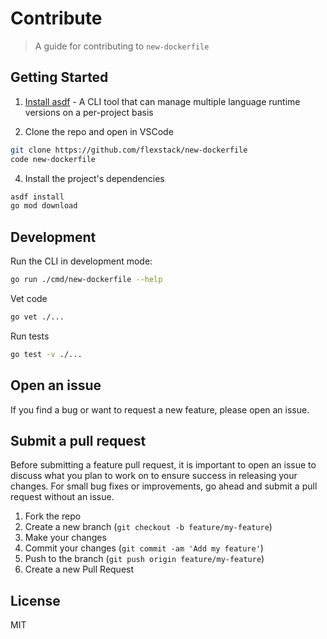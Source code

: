 # Contribute

> A guide for contributing to `new-dockerfile`

## Getting Started

1. [Install asdf](https://asdf-vm.com/guide/getting-started.html) - A CLI tool that can manage multiple
   language runtime versions on a per-project basis

3. Clone the repo and open in VSCode

```sh
git clone https://github.com/flexstack/new-dockerfile
code new-dockerfile
```

4. Install the project's dependencies

```sh
asdf install
go mod download
```

## Development

Run the CLI in development mode:

```sh
go run ./cmd/new-dockerfile --help
```

Vet code
```sh
go vet ./...
```

Run tests
```sh
go test -v ./...
```

## Open an issue

If you find a bug or want to request a new feature, please open an issue.

## Submit a pull request

Before submitting a feature pull request, it is important to open an issue to discuss what you plan to work on to ensure success in releasing your changes.
For small bug fixes or improvements, go ahead and submit a pull request without an issue.

1. Fork the repo
2. Create a new branch (`git checkout -b feature/my-feature`)
3. Make your changes
4. Commit your changes (`git commit -am 'Add my feature'`)
5. Push to the branch (`git push origin feature/my-feature`)
6. Create a new Pull Request

## License

MIT